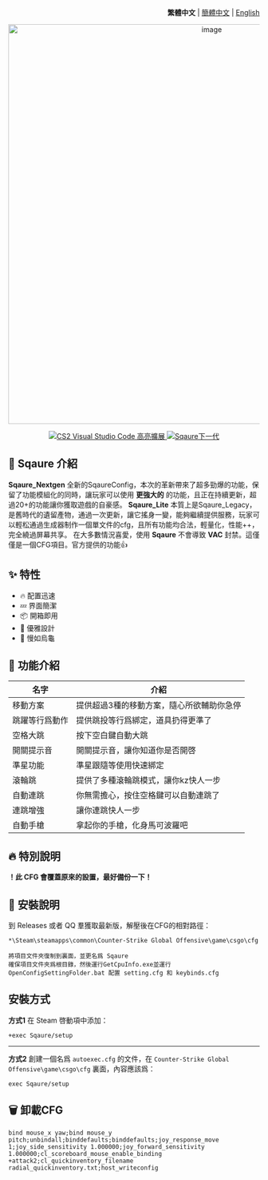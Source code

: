 <div align="right">

**繁體中文** | [簡體中文](./README.md) | [English](./github/README.en_US.md)

</div>

<div align="center">
<img src="https://github.com/Yunkong-ouo/CS2Konc_CFG/blob/main/github/image/CS2.jpg" alt="image" width="800">
</div>

<p align="center">
<a href="https://github.com/Yunkong-ouo/Cs2CfgHighlighterExtension">
<img alt="CS2 Visual Studio Code 高亮擴展" src="https://img.shields.io/badge/CS2%20VSCode%20%E9%AB%98%E4%BA%AE%E6%93%B4%E5%B1%95-blue?style=for-the-badge&logo=github">
</a>
<a href="https://github.com/tomh500/SqaureConfig_Nextgen">
<img alt="Sqaure下一代" src="https://img.shields.io/badge/Sqaure%20Nextgen%20Config-green?style=for-the-badge&logo=github">
</a>
</p>

## 💼 Sqaure 介紹
**Sqaure_Nextgen** 全新的SqaureConfig，本次的革新帶來了超多勁爆的功能，保留了功能模組化的同時，讓玩家可以使用 **更強大的** 的功能，且正在持續更新，超過20+的功能讓你獲取遊戲的自豪感。
**Sqaure_Lite** 本質上是Sqaure_Legacy，是舊時代的遺留產物，通過一次更新，讓它搖身一變，能夠繼續提供服務，玩家可以輕松通過生成器制作一個單文件的cfg，且所有功能均合法，輕量化，性能++，完全繞過屏幕共享。
在大多數情況喜愛，使用 **Sqaure** 不會導致 **VAC** 封禁。這僅僅是一個CFG項目。官方提供的功能👍

## ✨ 特性
- 🔥 配置迅速
- 💤 界面簡潔
- 📦 開箱即用
- 🧹 優雅設計
- 🚀 慢如烏龜

## 📝 功能介紹
| 名字 | 介紹 |
|------------------------- |----------------------------------------|
| 移動方案 | 提供超過3種的移動方案，隨心所欲輔助你急停
| 跳躍等行爲動作 | 提供跳投等行爲綁定，道具扔得更準了
| 空格大跳 | 按下空白鍵自動大跳
| 開關提示音 | 開關提示音，讓你知道你是否開啓
| 準星功能 | 準星跟隨等使用快速綁定
| 滾輪跳 | 提供了多種滾輪跳模式，讓你kz快人一步
| 自動連跳 | 你無需擔心，按住空格鍵可以自動連跳了
| 連跳增強 | 讓你連跳快人一步
| 自動手槍 | 拿起你的手槍，化身馬可波羅吧
## 🔥 特別說明
**！此 CFG 會覆蓋原來的設置，最好備份一下！**

## 🚀 安裝說明
到 Releases 或者 QQ 羣獲取最新版，解壓後在CFG的相對路徑：
```
*\Steam\steamapps\common\Counter-Strike Global Offensive\game\csgo\cfg

將項目文件夾復制到裏面，並更名爲 Sqaure
確保項目文件夾爲根目錄，然後運行GetCpuInfo.exe並運行OpenConfigSettingFolder.bat 配置 setting.cfg 和 keybinds.cfg
```

## 安裝方式
**方式1**
在 Steam 啓動項中添加：
```
+exec Sqaure/setup
```
---
**方式2**
創建一個名爲 `autoexec.cfg` 的文件，在 `Counter-Strike Global Offensive\game\csgo\cfg` 裏面，內容應該爲：
```
exec Sqaure/setup
```

## 🗑️ 卸載CFG
```
bind mouse_x yaw;bind mouse_y pitch;unbindall;binddefaults;binddefaults;joy_response_move 1;joy_side_sensitivity 1.000000;joy_forward_sensitivity 1.000000;cl_scoreboard_mouse_enable_binding +attack2;cl_quickinventory_filename radial_quickinventory.txt;host_writeconfig
```
